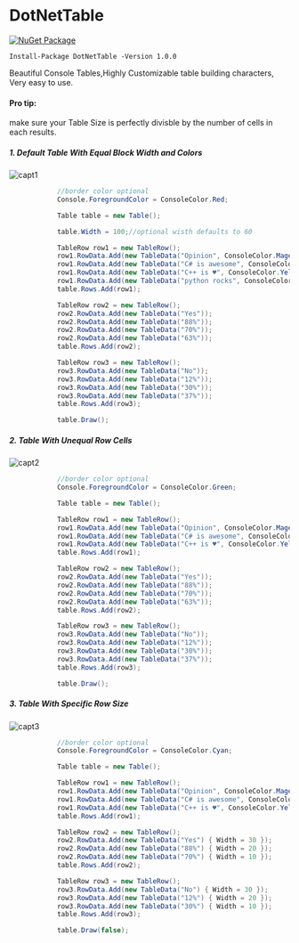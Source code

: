 # DotNetTable

 [![NuGet Package](https://img.shields.io/badge/nuget-v1.0.0-orange.svg)](https://www.nuget.org/packages/DotNetTable/)
 
 ```shell
 Install-Package DotNetTable -Version 1.0.0
 ```

 Beautiful Console Tables,Highly Customizable table building characters, Very easy to use.
 
 #### Pro tip:
 make sure your Table Size is perfectly divisble by the number of cells in each results.
 
 ##### 1. Default Table With Equal Block Width and Colors
![capt1](https://user-images.githubusercontent.com/45932883/86245167-b7cff780-bbc6-11ea-80ef-46aeb3098f81.PNG)

```cs
            //border color optional
            Console.ForegroundColor = ConsoleColor.Red;

            Table table = new Table();

            table.Width = 100;//optional wisth defaults to 60

            TableRow row1 = new TableRow();
            row1.RowData.Add(new TableData("Opinion", ConsoleColor.Magenta));
            row1.RowData.Add(new TableData("C# is awesome", ConsoleColor.Blue));
            row1.RowData.Add(new TableData("C++ is ♥", ConsoleColor.Yellow));
            row1.RowData.Add(new TableData("python rocks", ConsoleColor.Green));
            table.Rows.Add(row1);

            TableRow row2 = new TableRow();
            row2.RowData.Add(new TableData("Yes"));
            row2.RowData.Add(new TableData("88%"));
            row2.RowData.Add(new TableData("70%"));
            row2.RowData.Add(new TableData("63%"));
            table.Rows.Add(row2);

            TableRow row3 = new TableRow();
            row3.RowData.Add(new TableData("No"));
            row3.RowData.Add(new TableData("12%"));
            row3.RowData.Add(new TableData("30%"));
            row3.RowData.Add(new TableData("37%"));
            table.Rows.Add(row3);

            table.Draw();

```
##### 2. Table With Unequal Row Cells
![capt2](https://user-images.githubusercontent.com/45932883/86245175-b9012480-bbc6-11ea-8ac8-2ca97f5060ff.PNG)
```cs
            //border color optional
            Console.ForegroundColor = ConsoleColor.Green;

            Table table = new Table();

            TableRow row1 = new TableRow();
            row1.RowData.Add(new TableData("Opinion", ConsoleColor.Magenta));
            row1.RowData.Add(new TableData("C# is awesome", ConsoleColor.Blue));
            row1.RowData.Add(new TableData("C++ is ♥", ConsoleColor.Yellow));
            table.Rows.Add(row1);

            TableRow row2 = new TableRow();
            row2.RowData.Add(new TableData("Yes"));
            row2.RowData.Add(new TableData("88%"));
            row2.RowData.Add(new TableData("70%"));
            row2.RowData.Add(new TableData("63%"));
            table.Rows.Add(row2);

            TableRow row3 = new TableRow();
            row3.RowData.Add(new TableData("No"));
            row3.RowData.Add(new TableData("12%"));
            row3.RowData.Add(new TableData("30%"));
            row3.RowData.Add(new TableData("37%"));
            table.Rows.Add(row3);

            table.Draw();

```

##### 3. Table With Specific Row Size
![capt3](https://user-images.githubusercontent.com/45932883/86245180-bacae800-bbc6-11ea-9fee-a0a13473b6eb.PNG)

```cs
            //border color optional
            Console.ForegroundColor = ConsoleColor.Cyan;

            Table table = new Table();

            TableRow row1 = new TableRow();
            row1.RowData.Add(new TableData("Opinion", ConsoleColor.Magenta) {Width=30 });
            row1.RowData.Add(new TableData("C# is awesome", ConsoleColor.Blue) { Width = 20 });
            row1.RowData.Add(new TableData("C++ is ♥", ConsoleColor.Yellow) { Width = 10 });
            table.Rows.Add(row1);

            TableRow row2 = new TableRow();
            row2.RowData.Add(new TableData("Yes") { Width = 30 });
            row2.RowData.Add(new TableData("88%") { Width = 20 });
            row2.RowData.Add(new TableData("70%") { Width = 10 });
            table.Rows.Add(row2);

            TableRow row3 = new TableRow();
            row3.RowData.Add(new TableData("No") { Width = 30 });
            row3.RowData.Add(new TableData("12%") { Width = 20 });
            row3.RowData.Add(new TableData("30%") { Width = 10 });
            table.Rows.Add(row3);

            table.Draw(false);
```
